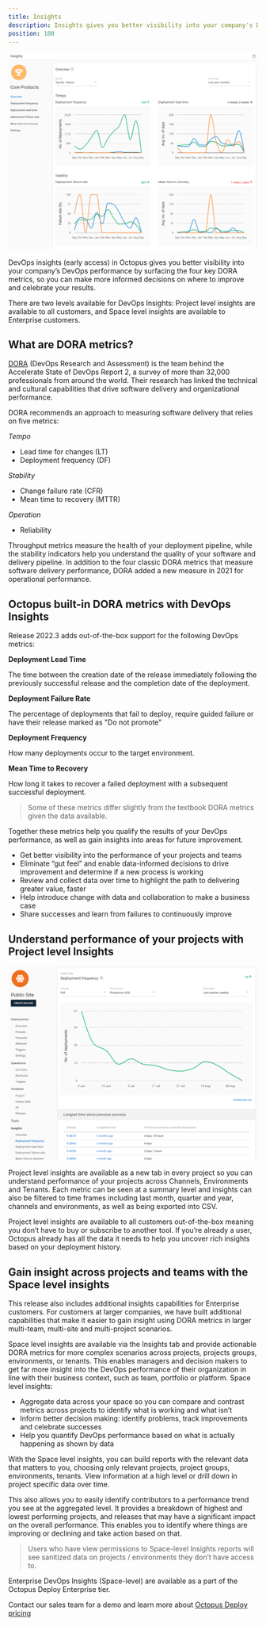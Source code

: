 ```yaml
---
title: Insights
description: Insights gives you better visibility into your company's DevOps performance.
position: 100
---
```


![The Overview page of Insights Reports](images/overview.png)

DevOps insights (early access) in Octopus gives you better visibility into your company’s DevOps performance by surfacing the four key DORA metrics, so you can make more informed decisions on where to improve and celebrate your results. 

There are two levels available for DevOps Insights: Project level insights are available to all customers, and Space level insights are available to Enterprise customers. 

## What are DORA metrics?

[DORA](https://www.devops-research.com/) (DevOps Research and Assessment) is the team behind the Accelerate State of DevOps Report 2, a survey of more than 32,000 professionals from around the world. Their research has linked the technical and cultural capabilities that drive software delivery and organizational performance.

DORA recommends an approach to measuring software delivery that relies on five metrics:

*Tempo*
- Lead time for changes (LT)
- Deployment frequency (DF)

*Stability*
- Change failure rate (CFR)
- Mean time to recovery (MTTR)

*Operation*
- Reliability

Throughput metrics measure the health of your deployment pipeline, while the stability indicators help you understand the quality of your software and delivery pipeline. In addition to the four classic DORA metrics that measure software delivery performance, DORA added a new measure in 2021 for operational performance.

## Octopus built-in DORA metrics with DevOps Insights

Release 2022.3 adds out-of-the-box support for the following DevOps metrics:

**Deployment Lead Time**

The time between the creation date of the release immediately following the previously successful release and the completion date of the deployment.

**Deployment Failure Rate**

The percentage of deployments that fail to deploy, require guided failure or have their release marked as "Do not promote"

**Deployment Frequency**

How many deployments occur to the target environment.

**Mean Time to Recovery**

How long it takes to recover a failed deployment with a subsequent successful deployment.

> Some of these metrics differ slightly from the textbook DORA metrics given the data available.

Together these metrics help you qualify the results of your DevOps performance, as well as gain insights into areas for future improvement.

- Get better visibility into the performance of your projects and teams
- Eliminate “gut feel” and enable data-informed decisions to drive improvement and determine if a new process is working
- Review and collect data over time to highlight the path to delivering greater value, faster
- Help introduce change with data and collaboration to make a business case
- Share successes and learn from failures to continuously improve

## Understand performance of your projects with Project level Insights

![Project Insights Deployment Frequency](images/project.png)

Project level insights are available as a new tab in every project so you can understand performance of your projects across Channels, Environments and Tenants. Each metric can be seen at a summary level and insights can also be filtered to time frames including last month, quarter and year, channels and environments, as well as being exported into CSV.

Project level insights are available to all customers out-of-the-box meaning you don’t have to buy or subscribe to another tool. If you’re already a user, Octopus already has all the data it needs to help you uncover rich insights based on your deployment history.

## Gain insight across projects and teams with the Space level insights

This release also includes additional insights capabilities for Enterprise customers. For customers at larger companies, we have built additional capabilities that make it easier to gain insight using DORA metrics in larger multi-team, multi-site and multi-project scenarios.

Space level insights are available via the Insights tab and provide actionable DORA metrics for more complex scenarios across projects, projects groups, environments, or tenants. This enables managers and decision makers to get far more insight into the DevOps performance of their organization in line with their business context, such as team, portfolio or platform. Space level insights:

- Aggregate data across your space so you can compare and contrast metrics across projects to identify what is working and what isn’t
- Inform better decision making: identify problems, track improvements and celebrate successes 
- Help you quantify DevOps performance based on what is actually happening as shown by data

With the Space level insights, you can build reports with the relevant data that matters to you, choosing only relevant projects, project groups, environments, tenants. View information at a high level or drill down in project specific data over time.

This also allows you to easily identify contributors to a performance trend you see at the aggregated level. It provides a breakdown of highest and lowest performing projects, and releases that may have a significant impact on the overall performance. This enables you to identify where things are improving or declining and take action based on that.

> Users who have view permissions to Space-level Insights reports will see sanitized data on projects / environments they don’t have access to.

Enterprise DevOps Insights (Space-level) are available as a part of the Octopus Deploy Enterprise tier.

Contact our sales team for a demo and learn more about [Octopus Deploy pricing](https://octopus.com/pricing)